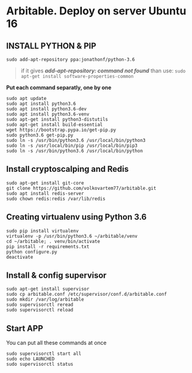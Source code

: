 # Arbitable. Deploy on server Ubuntu 16

## INSTALL PYTHON & PIP

`sudo add-apt-repository ppa:jonathonf/python-3.6`  

> if it gives  ***add-apt-repository: command not found***   than use: `sudo apt-get install software-properties-common`

**Put each command separatly, one by one**
```
sudo apt update
sudo apt install python3.6
sudo apt install python3.6-dev
sudo apt install python3.6-venv
sudo apt-get install python3-distutils
sudo apt-get install build-essential
wget https://bootstrap.pypa.io/get-pip.py
sudo python3.6 get-pip.py
sudo ln -s /usr/bin/python3.6 /usr/local/bin/python3
sudo ln -s /usr/local/bin/pip /usr/local/bin/pip3
sudo ln -s /usr/bin/python3.6 /usr/local/bin/python
```



## Install cryptoscalping and Redis

```
sudo apt-get install git-core
git clone https://github.com/volkovartem77/arbitable.git
sudo apt install redis-server
sudo chown redis:redis /var/lib/redis
```


## Creating virtualenv using Python 3.6

```
sudo pip install virtualenv
virtualenv -p /usr/bin/python3.6 ~/arbitable/venv
cd ~/arbitable; . venv/bin/activate
pip install -r requirements.txt
python configure.py
deactivate
```


## Install & config supervisor


```
sudo apt-get install supervisor
sudo cp arbitable.conf /etc/supervisor/conf.d/arbitable.conf
sudo mkdir /var/log/arbitable
sudo supervisorctl reread
sudo supervisorctl reload
```



## Start APP

You can put all these commands at once

```
sudo supervisorctl start all
sudo echo LAUNCHED
sudo supervisorctl status

```

